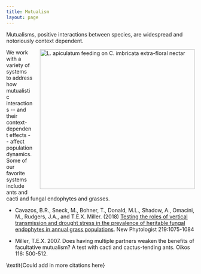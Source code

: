 ```yaml
---
title: Mutualism
layout: page
---
```



Mutualisms, positive interactions between species, are widespread and notoriously context dependent.
 
<img style="float: right; margin: 0px 0px 0px 20px;" src="{{ 'assets/images/ants_cholla.jpg' | relative_url }}" width="413.75" height="374.5" alt="L. apiculatum feeding on C. imbricata extra-floral nectar"  /> 

We work with a variety of systems to address how mutualistic interactions -- and their context-dependent effects -- affect population dynamics. Some of our favorite systems include ants and cacti and fungal endophytes and grasses. 

* Cavazos, B.R., Sneck, M., Bohner, T., Donald, M.L., Shadow, A., Omacini, M., Rudgers, J.A., and T.E.X. Miller. (2018) [Testing the roles of vertical transmission and drought stress in the prevalence of heritable fungal endophytes in annual grass populations](http://www.owlnet.rice.edu/~tm9/pdf/Cavazos_et_al-2018-New_Phytologist.pdf). New Phytologist 219:1075-1084

* Miller, T.E.X. 2007. Does having multiple partners weaken the benefits of facultative mutualism? A test with cacti and cactus-tending ants. Oikos 116: 500-512.

\textit{Could add in more citations here}
